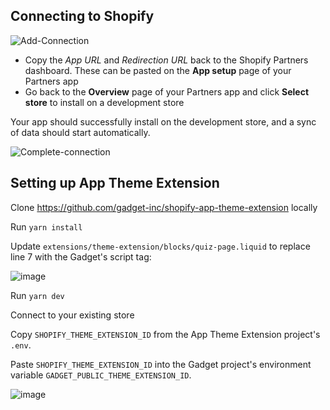 ## Connecting to Shopify

![Add-Connection](https://storage.googleapis.com/assets.gadget.dev/template-assets%2Fa%2F71319%2F141253%2FKKn1DoM7mn2nWPHGii11S.gif)


- Copy the _App URL_ and _Redirection URL_ back to the Shopify Partners dashboard. These can be pasted on the **App setup** page of your Partners app
- Go back to the **Overview** page of your Partners app and click **Select store** to install on a development store

Your app should successfully install on the development store, and a sync of data should start automatically.

![Complete-connection](https://docs.gadget.dev/.vite/assets/Completed-Connection.1bbe8e19.png)

## Setting up App Theme Extension

Clone https://github.com/gadget-inc/shopify-app-theme-extension locally

Run `yarn install`

Update `extensions/theme-extension/blocks/quiz-page.liquid` to replace line 7 with the Gadget's script tag:

![image](https://storage.googleapis.com/assets.gadget.dev/template-assets%2Fa%2F76625%2F151832%2FVI7Y2RfeE6y9qvk465DAX.png)

Run `yarn dev`

Connect to your existing store

Copy `SHOPIFY_THEME_EXTENSION_ID` from the App Theme Extension project's `.env`.

Paste `SHOPIFY_THEME_EXTENSION_ID` into the Gadget project's environment variable `GADGET_PUBLIC_THEME_EXTENSION_ID`.

![image](https://storage.googleapis.com/assets.gadget.dev/template-assets%2Fa%2F76625%2F151832%2FWK__I7iQB7NDD1chT4oM3.png)
